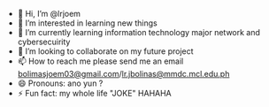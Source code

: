 - 👋 Hi, I’m @lrjoem
- 👀 I’m interested in learning new things
- 🌱 I’m currently learning information technology major network and cybersecuirity
- 💞️ I’m looking to collaborate on my future project
- 📫 How to reach me please send me an email bolimasjoem03@gmail.com/lr.jbolinas@mmdc.mcl.edu.ph
- 😄 Pronouns: ano yun ?
- ⚡ Fun fact: my whole life "JOKE" HAHAHA

<!---
lrjoem/lrjoem is a ✨ special ✨ repository because its `README.md` (this file) appears on your GitHub profile.
You can click the Preview link to take a look at your changes.
--->

